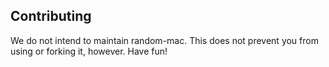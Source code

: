 ## Contributing

We do not intend to maintain random-mac.  This does not prevent you from using or forking it, however.  Have fun!
